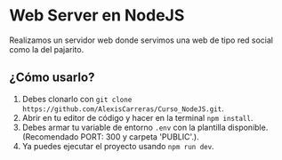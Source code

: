# Web Server en NodeJS
Realizamos un servidor web donde servimos una web de tipo red social como la del pajarito.

## **¿Cómo usarlo?**

1. Debes clonarlo con `git clone https://github.com/AlexisCarreras/Curso_NodeJS.git`.
2.  Abrir en tu editor de código y hacer en la terminal `npm install`.
3. Debes armar tu variable de entorno `.env` con la plantilla disponible. (Recomendado PORT: 300 y carpeta 'PUBLIC'.).
4. Ya puedes ejecutar el proyecto usando `npm run dev`.